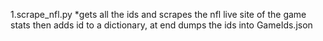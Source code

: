 1.scrape_nfl.py 
  *gets all the ids and scrapes the nfl live site of the game stats then adds id to a dictionary, at end dumps the ids into GameIds.json
